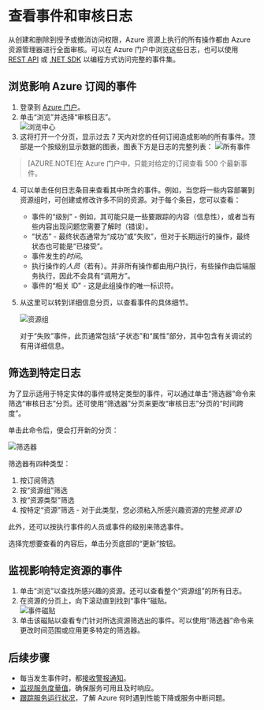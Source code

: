 <properties 
	pageTitle="查看事件和审核日志" 
	description="了解如何查看在 Azure 订阅中发生的所有事件。" 
	authors="HaniKN-MSFT" 
	manager="kamrani" 
	editor="" 
	services="azure-portal" 
	documentationCenter="na"/>

<tags 
	ms.service="azure-portal" 
	ms.date="04/28/2015" 
	wacn.date=""/>

# 查看事件和审核日志

从创建和删除到授予或撤消访问权限，Azure 资源上执行的所有操作都由 Azure 资源管理器进行全面审核。可以在 Azure 门户中浏览这些日志，也可以使用 [REST API](https://msdn.microsoft.com/zh-cn/library/azure/dn931927.aspx) 或 [.NET SDK](https://www.nuget.org/packages/Microsoft.Azure.Insights/) 以编程方式访问完整的事件集。

## 浏览影响 Azure 订阅的事件

1. 登录到 [Azure 门户](https://manage.windowsazure.cn/)。
2. 单击“浏览”并选择“审核日志”。  
    ![浏览中心](./media/insights-debugging-with-events/Insights_Browse.png)
3. 这将打开一个分页，显示过去 7 天内对您的任何订阅造成影响的所有事件。顶部是一个按级别显示数据的图表，图表下方是日志的完整列表：
    ![所有事件](./media/insights-debugging-with-events/Insights_AllEvents.png)

>[AZURE.NOTE]在 Azure 门户中，只能对给定的订阅查看 500 个最新事件。

4. 可以单击任何日志条目来查看其中所含的事件。例如，当您将一些内容部署到资源组时，可创建或修改许多不同的资源。对于每个条目，您可以查看：
    * 事件的“级别” - 例如，其可能只是一些要跟踪的内容（信息性），或者当有些内容出现问题您需要了解时（错误）。 
    * “状态” - 最终状态通常为“成功”或“失败”，但对于长期运行的操作，最终状态也可能是“已接受”。
    * 事件发生的*时间*。
    * 执行操作的*人员*（若有）。并非所有操作都由用户执行，有些操作由后端服务执行，因此不会具有“调用方”。
    * 事件的“相关 ID” - 这是此组操作的唯一标识符。

5. 从这里可以转到详细信息分页，以查看事件的具体细节。
   
    ![资源组](./media/insights-debugging-with-events/Insights_EventDetails.png)

    对于“失败”事件，此页通常包括“子状态”和“属性”部分，其中包含有关调试的有用详细信息。

## 筛选到特定日志

为了显示适用于特定实体的事件或特定类型的事件，可以通过单击“筛选器”命令来筛选“审核日志”分页。还可使用“筛选器”分页来更改“审核日志”分页的“时间跨度”。

单击此命令后，便会打开新的分页：

![筛选器](./media/insights-debugging-with-events/Insights_EventFilter.png)

筛选器有四种类型：

1. 按订阅筛选
2. 按“资源组”筛选
3. 按“资源类型”筛选
4. 按特定“资源”筛选 - 对于此类型，您必须粘入所感兴趣资源的完整*资源 ID*

此外，还可以按执行事件的人员或事件的级别来筛选事件。

选择完想要查看的内容后，单击分页底部的“更新”按钮。

## 监视影响特定资源的事件

1. 单击“浏览”以查找所感兴趣的资源。还可以查看整个“资源组”的所有日志。
2. 在资源的分页上，向下滚动直到找到“事件”磁贴。  
    ![事件磁贴](./media/insights-debugging-with-events/Insights_EventsTile.png)
3. 单击该磁贴以查看专门针对所选资源筛选出的事件。可以使用“筛选器”命令来更改时间范围或应用更多特定的筛选器。

## 后续步骤

* 每当发生事件时，都[接收警报通知](/documentation/articles/insights-receive-alert-notifications)。
* [监视服务度量值](/documentation/articles/insights-how-to-customize-monitoring)，确保服务可用且及时响应。
* [跟踪服务运行状况](/documentation/articles/insights-service-health)，了解 Azure 何时遇到性能下降或服务中断问题。  

<!---HONumber=67-->